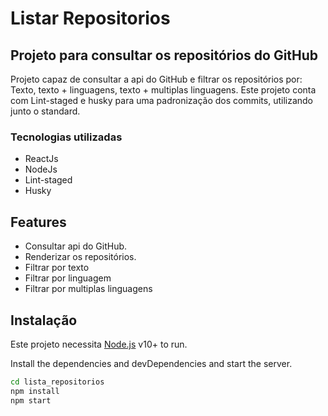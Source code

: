 # Listar Repositorios
## Projeto para consultar os repositórios do GitHub

Projeto capaz de consultar a api do GitHub e filtrar os repositórios por: Texto, texto + linguagens, texto + multiplas linguagens.
Este projeto conta com Lint-staged e husky para uma padronização dos commits, utilizando junto o standard.

### Tecnologias utilizadas

- ReactJs
- NodeJs
- Lint-staged
- Husky

## Features

- Consultar api do GitHub.
- Renderizar os repositórios.
- Filtrar por texto
- Filtrar por linguagem
- Filtrar por multiplas linguagens

## Instalação

Este projeto necessita  [Node.js](https://nodejs.org/) v10+ to run.

Install the dependencies and devDependencies and start the server.

```sh
cd lista_repositorios
npm install
npm start
```

  

